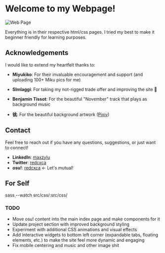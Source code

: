 # Welcome to my Webpage!
![Web Page](https://github.com/user-attachments/assets/18de3ab9-2823-42fd-8e70-296c787afb14)

Everything is in their respective html/css pages. I tried my best to make it beginner friendly for learning purposes.

## Acknowledgements

I would like to extend my heartfelt thanks to:
- **Miyukiko**: For their invaluable encouragement and support (and uploading 100+ Miku pics for me)
- **Slmlaggi**: For taking my not-rigged trade offer and improving the site 🚎

- **Benjamin Tissot**: For the beautiful "November" track that plays as background music

- **铫**: For the beautiful background artwork ([Pixiv](https://www.pixiv.net/en/artworks/81046386))

## Contact

Feel free to reach out if you have any questions, suggestions, or just want to connect!

- **LinkedIn**: [maxzylu](https://www.linkedin.com/in/maxzylu)
- **Twitter**: [redcxca](https://twitter.com/redcxca)
- **osu!**: [redcxca](https://osu.ppy.sh/users/redcxca) <- Let's mutual!

## For Self
sass --watch src/css/:src/css/

### TODO
- Move osu! content into the main index page and make components for it
- Update project section with improved background styling
- Experiment with additional CSS animations and visual effects
- Add interactive widgets to bottom left corner (expandable tabs, floating elements, etc.) to make the site feel more dynamic and engaging
- Fix mobile centering and music and other image shit
